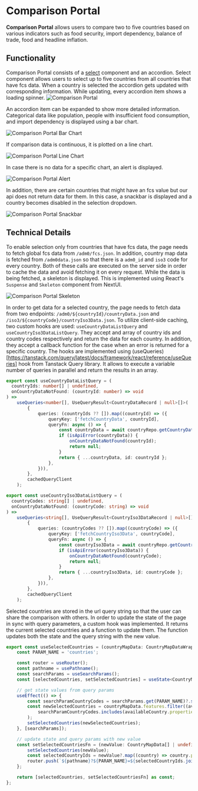 # Comparison Portal

**Comparison Portal** allows users to compare two to five countries based on various indicators such as food security, import dependency, balance of trade, food and headline inflation. 

## Functionality

Comparison Portal consists of a [select](https://nextui.org/docs/components/select) component and an accordion. Select component allows users to select up to five countries from all countries that have fcs data. When a country is selected the accordion gets updated with corresponding information. While updating, every accordion item shows a loading spinner. 
![Comparison Portal](/img/comparison_portal_loading.png)

An accordion item can be expanded to show more detailed information. Categorical data like population, people with insufficient food consumption, and import dependency is displayed using a bar chart.

![Comparison Portal Bar Chart](/img/comparison_portal_bar_chart.png)

If comparison data is continuous, it is plotted on a line chart. 

![Comparison Portal Line Chart](/img/comparison_portal_line_chart.png)

In case there is no data for a specific chart, an alert is displayed.

![Comparison Portal Alert](/img/comparison_portal_alert.png)

In addition, there are certain countries that might have an fcs value but our api does not return data for them. In this case, a snackbar is displayed and a country becomes disabled in the selection dropdown.

![Comparison Portal Snackbar](/img/comparison_portal_algeria.png)

## Technical Details

To enable selection only from countries that have fcs data, the page needs to fetch global fcs data from `/adm0/fcs.json`. In addition, country map data is fetched from `/adm0data.json` so that there is a `adm0_id` and `iso3` code for every country. Both of these calls are executed on the server side in order to cache the data and avoid fetching it on every request. While the data is being fetched, a skeleton is displayed. This is implemented using React's `Suspense` and `Skeleton` component from NextUI.

![Comparison Portal Skeleton](/img/comparison_portal_skeleton.png)

In order to get data for a selected country, the page needs to fetch data from two endpoints: `/adm0/${countryId}/countryData.json` and `/iso3/${countryCode}/countryIso3Data.json`. To utilize client-side caching, two custom hooks are used: `useCountryDataListQuery` and `useCountryIso3DataListQuery`. They accept and array of country ids and country codes respectively and return the data for each country. In addition, they accept a callback function for the case when an error is returned for a specific country. The hooks are implemented using (useQueries)[https://tanstack.com/query/latest/docs/framework/react/reference/useQueries] hook from Tanstack Query library. It allows to execute a variable number of queries in parallel and return the results in an array.

```typescript
export const useCountryDataListQuery = (
  countryIds: number[] | undefined,
  onCountryDataNotFound: (countryId: number) => void
) =>
    useQueries<number[], UseQueryResult<CountryDataRecord | null>[]>(
        {
            queries: (countryIds ?? []).map((countryId) => ({
                queryKey: ['fetchCountryData', countryId],
                queryFn: async () => {
                    const countryData = await countryRepo.getCountryData(countryId);
                    if (isApiError(countryData)) {
                        onCountryDataNotFound(countryId);
                        return null;
                    }
                    return { ...countryData, id: countryId };
                },
            })),
        },
        cachedQueryClient
    );
```

```typescript
export const useCountryIso3DataListQuery = (
  countryCodes: string[] | undefined,
  onCountryDataNotFound: (countryCode: string) => void
) =>
    useQueries<string[], UseQueryResult<CountryIso3DataRecord | null>[]>(
        {
            queries: (countryCodes ?? []).map((countryCode) => ({
                queryKey: ['fetchCountryIso3Data', countryCode],
                queryFn: async () => {
                    const countryIso3Data = await countryRepo.getCountryIso3Data(countryCode);
                    if (isApiError(countryIso3Data)) {
                        onCountryDataNotFound(countryCode);
                        return null;
                    }
                    return { ...countryIso3Data, id: countryCode };
                },
            })),
        },
        cachedQueryClient
    );
```

Selected countries are stored in the url query string so that the user can share the comparison with others. In order to update the state of the page in sync with query parameters, a custom hook was implemented. It returns the current selected countries and a function to update them. The function updates both the state and the query string with the new value.

```typescript
export const useSelectedCountries = (countryMapData: CountryMapDataWrapper) => {
    const PARAM_NAME = 'countries';

    const router = useRouter();
    const pathname = usePathname();
    const searchParams = useSearchParams();
    const [selectedCountries, setSelectedCountries] = useState<CountryMapData[] | undefined>(undefined);

    // get state values from query params
    useEffect(() => {
        const searchParamCountryCodes = searchParams.get(PARAM_NAME)?.split(',') ?? [];
        const newSelectedCountries = countryMapData.features.filter((availableCountry) =>
            searchParamCountryCodes.includes(availableCountry.properties.adm0_id.toString())
        );
        setSelectedCountries(newSelectedCountries);
    }, [searchParams]);

    // update state and query params with new value
    const setSelectedCountriesFn = (newValue: CountryMapData[] | undefined) => {
        setSelectedCountries(newValue);
        const selectedCountryIds = newValue?.map((country) => country.properties.adm0_id) ?? [];
        router.push(`${pathname}?${PARAM_NAME}=${selectedCountryIds.join(',')}`);
    };

    return [selectedCountries, setSelectedCountriesFn] as const;
};
```